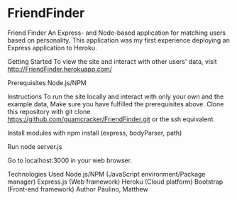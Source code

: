 # FriendFinder

Friend Finder
An Express- and Node-based application for matching users based on personality. This application was my first experience deploying an Express application to Heroku.

Getting Started
To view the site and interact with other users' data, visit http://FriendFinder.herokuapp.com/

Prerequisites
Node.js/NPM

Instructions
To run the site locally and interact with only your own and the example data,
Make sure you have fulfilled the prerequisites above. 
Clone this repository with git clone https://github.com/guamcracker/FriendFinder.git or the ssh equivalent.

Install modules with npm install (express, bodyParser, path)

Run node server.js

Go to localhost:3000 in your web browser.

Technologies Used
Node.js/NPM (JavaScript environment/Package manager)
Express.js (Web framework)
Heroku (Cloud platform)
Bootstrap (Front-end framework)
Author
Paulino, Matthew




